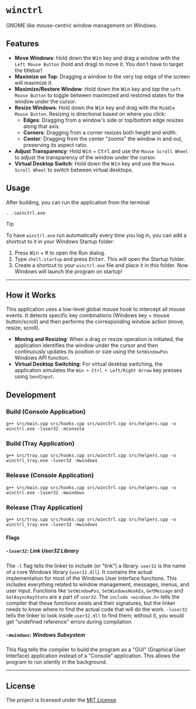 # `winctrl`

GNOME like mouse-centric window management on Windows.

## Features

  - **Move Windows**: Hold down the <kbd>Win</kbd> key and drag a window with the `Left Mouse Button` (hold and drag) to move it. You don't have to target the titlebar!
  - **Maximize on Top**: Dragging a window to the very top edge of the screen will maximize it.
- **Maximize/Restore Window**: Hold down the <kbd>Win</kbd> key and *tap* the `Left Mouse Button` to toggle between maximized and restored states for the window under the cursor.
- **Resize Windows**: Hold down the <kbd>Win</kbd> key and drag with the `Middle Mouse Button`. Resizing is directional based on where you click:
  - **Edges**: Dragging from a window's side or top/bottom edge resizes along that axis.
  - **Corners**: Dragging from a corner resizes both height and width.
  - **Center**: Dragging from the center "zooms" the window in and out, preserving its aspect ratio.
- **Adjust Transparency**: Hold <kbd>Win</kbd> + <kbd>Ctrl</kbd> and use the `Mouse Scroll Wheel` to adjust the transparency of the window under the cursor.
- **Virtual Desktop Switch**: Hold down the <kbd>Win</kbd> key and use the `Mouse Scroll Wheel` to switch between virtual desktops.

## Usage

After building, you can run the application from the terminal

```
. .\winctrl.exe
```

> [!TIP]
>
> To have `winctrl.exe` run automatically every time you log in, you can add a shortcut to it in your Windows Startup folder:
> 1. Press <kbd>Win</kbd> + <kbd>R</kbd> to open the Run dialog.
> 2. Type `shell:startup` and press <kbd>Enter</kbd>. This will open the Startup folder.
> 3. Create a shortcut to your `winctrl.exe` file and place it in this folder.
> Now Windows will launch the program on startup!

---

## How it Works

This application uses a low-level global mouse hook to intercept all mouse events. It detects specific key combinations (Windows key + mouse button/scroll) and then performs the corresponding window action (move, resize, scroll).

- **Moving and Resizing**: When a drag or resize operation is initiated, the application identifies the window under the cursor and then continuously updates its position or size using the `SetWindowPos` Windows API function.
- **Virtual Desktop Switching**: For virtual desktop switching, the application simulates the `Win + Ctrl + Left/Right Arrow` key presses using `SendInput`.

## Development

### Build (Console Application)

```
g++ src/main.cpp src/hooks.cpp src/winctrl.cpp src/helpers.cpp -o winctrl.exe -luser32 -mconsole
```

### Build (Tray Application)

```
g++ src/tray.cpp src/hooks.cpp src/winctrl.cpp src/helpers.cpp -o winctrl_tray.exe -luser32 -mwindows
```

### Release (Console Application)

```
g++ src/main.cpp src/hooks.cpp src/winctrl.cpp src/helpers.cpp -o winctrl.exe -luser32 -mwindows
```

### Release (Tray Application)

```
g++ src/tray.cpp src/hooks.cpp src/winctrl.cpp src/helpers.cpp -o winctrl_tray.exe -luser32 -mwindows
```

#### Flags

##### `-luser32`: Link User32 Library

The `-l` flag tells the linker to include (or "link") a library. `user32` is the name of a core Windows library (`user32.dll`). It contains the actual implementation for most of the Windows User Interface functions. This includes everything related to window management, messages, menus, and user input. Functions like `SetWindowPos`, `SetWindowsHookEx`, `GetMessage` and `GetAsyncKeyState` are a part of `user32`. The `include <windows.h>` tells the compiler that these functions exists and their signatures, but the linker needs to know where to find the actual code that will do the work. `-luser32` tells the linker to look inside `user32.dll` to find them; without it, you would get "undefined reference" errors during compilation

##### `-mwindows`: Windows Subsystem

This flag tells the compiler to build the program as a "GUI" (Graphical User Interface) application instead of a "Console" application. This allows the program to run silently in the background.

---

## License

The project is licensed under the [MIT License](./LICENSE)
